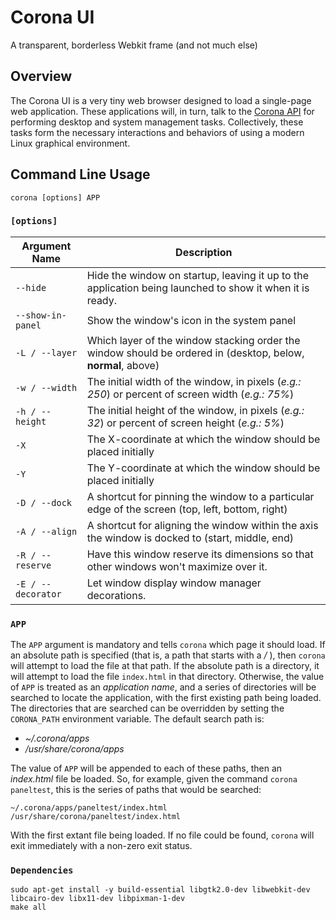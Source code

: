 # Corona UI
A transparent, borderless Webkit frame (and not much else)

## Overview

The Corona UI is a very tiny web browser designed to load a single-page web application.  These applications will, in turn, talk to the [Corona API](https://github.com/auroralaboratories/corona-api) for performing desktop and system management tasks.  Collectively, these tasks form the necessary interactions and behaviors of using a modern Linux graphical environment.

## Command Line Usage

```
corona [options] APP
```

### `[options]`

| Argument Name         | Description                                                                                                                |
| --------------------- | -------------------------------------------------------------------------------------------------------------------------- |
| `--hide`              | Hide the window on startup, leaving it up to the application being launched to show it when it is ready.                   |
| `--show-in-panel`     | Show the window's icon in the system panel                                                                                 |
| `-L / --layer`        | Which layer of the window stacking order the window should be ordered in (desktop, below, **normal**, above)               |
| `-w / --width`        | The initial width of the window, in pixels (_e.g.: 250_) or percent of screen width (_e.g.: 75%_)                          |
| `-h / --height`       | The initial height of the window, in pixels (_e.g.: 32_) or percent of screen height (_e.g.: 5%_)                          |
| `-X`                  | The X-coordinate at which the window should be placed initially                                                            |
| `-Y`                  | The Y-coordinate at which the window should be placed initially                                                            |
| `-D / --dock`         | A shortcut for pinning the window to a particular edge of the screen (top, left, bottom, right)                            |
| `-A / --align`        | A shortcut for aligning the window within the axis the window is docked to (start, middle, end)                            |
| `-R / --reserve`      | Have this window reserve its dimensions so that other windows won't maximize over it.                                      |
| `-E / --decorator`    | Let window display window manager decorations.                                                                             |


### `APP`

The `APP` argument is mandatory and tells `corona` which page it should load.  If an absolute path is specified (that is, a path that starts with a _/_ ), then `corona` will attempt to load the file at that path.  If the absolute path is a directory, it will attempt to load the file `index.html` in that directory.  Otherwise, the value of `APP` is treated as an _application name_, and a series of directories will be searched to locate the application, with the first existing path being loaded.  The directories that are searched can be overridden by setting the `CORONA_PATH` environment variable.  The default search path is:

* _~/.corona/apps_
* _/usr/share/corona/apps_

The value of `APP` will be appended to each of these paths, then an _index.html_ file be loaded.  So, for example, given the command `corona paneltest`, this is the series of paths that would be searched:

```
~/.corona/apps/paneltest/index.html
/usr/share/corona/paneltest/index.html
```

With the first extant file being loaded.  If no file could be found, `corona` will exit immediately with a non-zero exit status.

### `Dependencies`

```
sudo apt-get install -y build-essential libgtk2.0-dev libwebkit-dev libcairo-dev libx11-dev libpixman-1-dev
make all
```

